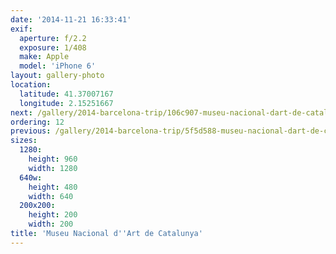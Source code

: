 ```yaml
---
date: '2014-11-21 16:33:41'
exif:
  aperture: f/2.2
  exposure: 1/408
  make: Apple
  model: 'iPhone 6'
layout: gallery-photo
location:
  latitude: 41.37007167
  longitude: 2.15251667
next: /gallery/2014-barcelona-trip/106c907-museu-nacional-dart-de-catalunya
ordering: 12
previous: /gallery/2014-barcelona-trip/5f5d588-museu-nacional-dart-de-catalunya
sizes:
  1280:
    height: 960
    width: 1280
  640w:
    height: 480
    width: 640
  200x200:
    height: 200
    width: 200
title: 'Museu Nacional d''Art de Catalunya'
---
```

